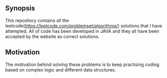 ## Synopsis

This repository contains all the leetcode(https://leetcode.com/problemset/algorithms/) solutions that I have attempted.
All of code has been developed in JAVA and they all have been accepted by the website as correct solutions.

## Motivation

The motivation behind solving these problems is to keep practising coding based on complex logic and different data structures.
